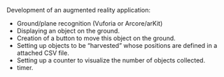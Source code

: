 Development of an augmented reality application:

- Ground/plane recognition (Vuforia or Arcore/arKit) 
- Displaying an object on the ground.
- Creation of a button to move this object on the ground.  
- Setting up objects to be “harvested” whose positions are defined in a attached CSV file.
- Setting up a counter to visualize the number of objects collected.  
- timer.  
